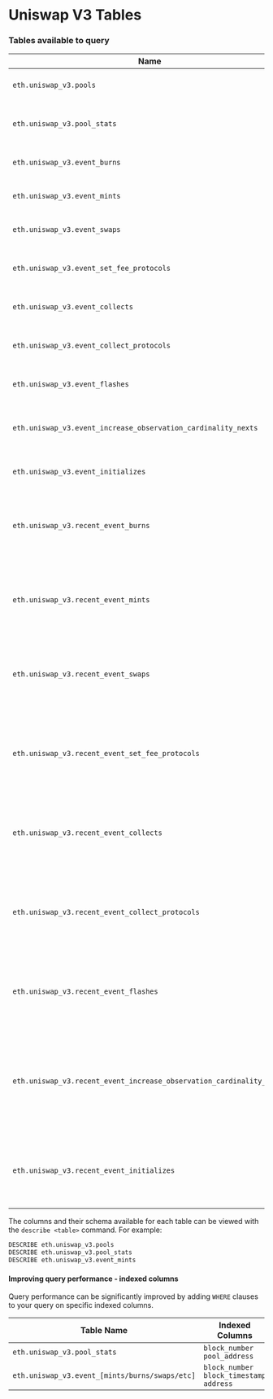 # Uniswap V3 Tables

### Tables available to query <a href="#tables-available-to-query" id="tables-available-to-query"></a>

| Name                                                                 | Description                                                                                    |
| -------------------------------------------------------------------- | ---------------------------------------------------------------------------------------------- |
| `eth.uniswap_v3.pools`                                               | Top 1000 Uniswap-V3 Pools                                                                      |
| `eth.uniswap_v3.pool_stats`                                          | Pool stats (reserves, etc) for each block                                                      |
| `eth.uniswap_v3.event_burns`                                         | Uniswap-V3 burn events                                                                         |
| `eth.uniswap_v3.event_mints`                                         | Uniswap-V3 mint events                                                                         |
| `eth.uniswap_v3.event_swaps`                                         | Uniswap-V3 swap events                                                                         |
| `eth.uniswap_v3.event_set_fee_protocols`                             | Uniswap-V3 set fee protocol events                                                             |
| `eth.uniswap_v3.event_collects`                                      | Uniswap-V3 collect events                                                                      |
| `eth.uniswap_v3.event_collect_protocols`                             | Uniswap-V3 collect protocol events                                                             |
| `eth.uniswap_v3.event_flashes`                                       | Uniswap-V3 flash events                                                                        |
| `eth.uniswap_v3.event_increase_observation_cardinality_nexts`        | Uniswap-V3 increase observation cardinality next events                                        |
| `eth.uniswap_v3.event_initializes`                                   | Uniswap-V3 initialize events                                                                   |
| `eth.uniswap_v3.recent_event_burns`                                  | Uniswap-V3 burn events from the last 30 minutes, \~128 blocks                                  |
| `eth.uniswap_v3.recent_event_mints`                                  | Uniswap-V3 mint events from the last 30 minutes, \~128 blocks                                  |
| `eth.uniswap_v3.recent_event_swaps`                                  | Uniswap-V3 swap events from the last 30 minutes, \~128 blocks                                  |
| `eth.uniswap_v3.recent_event_set_fee_protocols`                      | Uniswap-V3 set fee protocol events from the last 30 minutes, \~128 blocks                      |
| `eth.uniswap_v3.recent_event_collects`                               | Uniswap-V3 collect events from the last 30 minutes, \~128 blocks                               |
| `eth.uniswap_v3.recent_event_collect_protocols`                      | Uniswap-V3 collect protocol events from the last 30 minutes, \~128 blocks                      |
| `eth.uniswap_v3.recent_event_flashes`                                | Uniswap-V3 flash events from the last 30 minutes, \~128 blocks                                 |
| `eth.uniswap_v3.recent_event_increase_observation_cardinality_nexts` | Uniswap-V3 increase observation cardinality next events from the last 30 minutes, \~128 blocks |
| `eth.uniswap_v3.recent_event_initializes`                            | Uniswap-V3 initialize events from the last 30 minutes, \~128 blocks                            |

The columns and their schema available for each table can be viewed with the `describe <table>` command. For example:

```sql
DESCRIBE eth.uniswap_v3.pools
DESCRIBE eth.uniswap_v3.pool_stats
DESCRIBE eth.uniswap_v3.event_mints
```

#### Improving query performance - indexed columns

Query performance can be significantly improved by adding `WHERE` clauses to your query on specific indexed columns.

| Table Name                                     | Indexed Columns                            |
| ---------------------------------------------- | ------------------------------------------ |
| `eth.uniswap_v3.pool_stats`                    | `block_number` `pool_address`              |
| `eth.uniswap_v3.event_[mints/burns/swaps/etc]` | `block_number` `block_timestamp` `address` |
